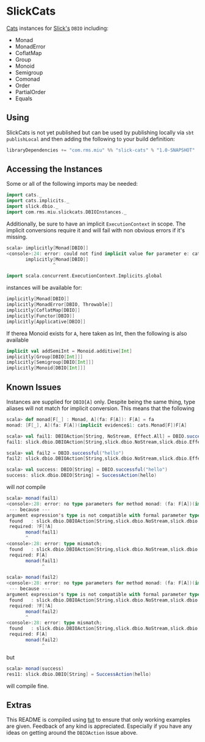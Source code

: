 SlickCats
==========

[Cats](https://github.com/typelevel/cats) instances for [Slick's](http://slick.typesafe.com/) `DBIO` including:
* Monad
* MonadError
* CoflatMap
* Group
* Monoid
* Semigroup
* Comonad
* Order
* PartialOrder
* Equals

## Using
SlickCats is not yet published but can be used by publishing locally via `sbt publishLocal` and then adding
the following to your build definition:
```scala
libraryDependencies += "com.rms.miu" %% "slick-cats" % "1.0-SNAPSHOT"
```

## Accessing the Instances
Some or all of the following imports may be needed:
```scala
import cats._
import cats.implicits._
import slick.dbio._
import com.rms.miu.slickcats.DBIOInstances._
```
Additionally, be sure to have an implicit `ExecutionContext` in scope. The implicit conversions require it
and will fail with non obvious errors if it's missing.
```scala
scala> implicitly[Monad[DBIO]]
<console>:24: error: could not find implicit value for parameter e: cats.Monad[slick.dbio.DBIO]
       implicitly[Monad[DBIO]]
                 ^
```

```scala
import scala.concurrent.ExecutionContext.Implicits.global
```

instances will be available for:
```scala
implicitly[Monad[DBIO]]
implicitly[MonadError[DBIO, Throwable]]
implicitly[CoflatMap[DBIO]]
implicitly[Functor[DBIO]]
implicitly[Applicative[DBIO]]
```

If therea Monoid exists for `A`, here taken as Int, then the following is also available
```scala
implicit val addSemiInt = Monoid.additive[Int]
implicitly[Group[DBIO[Int]]]
implicitly[Semigroup[DBIO[Int]]]
implicitly[Monoid[DBIO[Int]]]
```

## Known Issues
Instances are supplied for `DBIO[A]` only. Despite being the same thing,
type aliases will not match for implicit conversion. This means that the following

```scala
scala> def monad[F[_] : Monad, A](fa: F[A]): F[A] = fa
monad: [F[_], A](fa: F[A])(implicit evidence$1: cats.Monad[F])F[A]

scala> val fail1: DBIOAction[String, NoStream, Effect.All] = DBIO.successful("hello")
fail1: slick.dbio.DBIOAction[String,slick.dbio.NoStream,slick.dbio.Effect.All] = SuccessAction(hello)

scala> val fail2 = DBIO.successful("hello")
fail2: slick.dbio.DBIOAction[String,slick.dbio.NoStream,slick.dbio.Effect] = SuccessAction(hello)

scala> val success: DBIO[String] = DBIO.successful("hello")
success: slick.dbio.DBIO[String] = SuccessAction(hello)
```
will _not_ compile
```scala
scala> monad(fail1)
<console>:28: error: no type parameters for method monad: (fa: F[A])(implicit evidence$1: cats.Monad[F])F[A] exist so that it can be applied to arguments (slick.dbio.DBIOAction[String,slick.dbio.NoStream,slick.dbio.Effect.All])
 --- because ---
argument expression's type is not compatible with formal parameter type;
 found   : slick.dbio.DBIOAction[String,slick.dbio.NoStream,slick.dbio.Effect.All]
 required: ?F[?A]
       monad(fail1)
       ^
<console>:28: error: type mismatch;
 found   : slick.dbio.DBIOAction[String,slick.dbio.NoStream,slick.dbio.Effect.All]
 required: F[A]
       monad(fail1)
             ^

scala> monad(fail2)
<console>:28: error: no type parameters for method monad: (fa: F[A])(implicit evidence$1: cats.Monad[F])F[A] exist so that it can be applied to arguments (slick.dbio.DBIOAction[String,slick.dbio.NoStream,slick.dbio.Effect])
 --- because ---
argument expression's type is not compatible with formal parameter type;
 found   : slick.dbio.DBIOAction[String,slick.dbio.NoStream,slick.dbio.Effect]
 required: ?F[?A]
       monad(fail2)
       ^
<console>:28: error: type mismatch;
 found   : slick.dbio.DBIOAction[String,slick.dbio.NoStream,slick.dbio.Effect]
 required: F[A]
       monad(fail2)
             ^
```
but
```scala
scala> monad(success)
res11: slick.dbio.DBIO[String] = SuccessAction(hello)
```
will compile fine.

## Extras
This README is compiled using [tut](https://github.com/tpolecat/tut) to ensure that only working examples are given.
Feedback of any kind is appreciated. Especially if you have any ideas on getting around the `DBIOAction` issue above.

